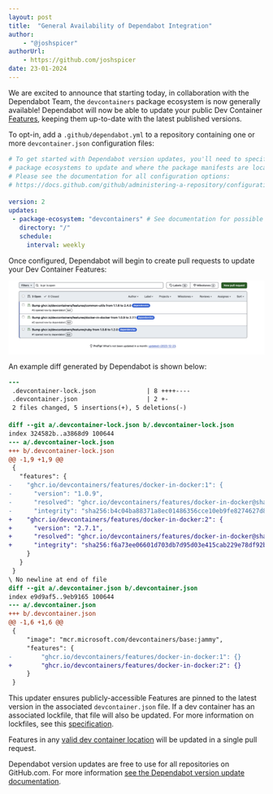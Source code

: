 ```yaml
---
layout: post
title:  "General Availability of Dependabot Integration"
author:
    - "@joshspicer"
authorUrl:
    - https://github.com/joshspicer
date: 23-01-2024
---
```


We are excited to announce that starting today, in collaboration with the Dependabot Team, the `devcontainers` package ecosystem is now generally available! 
 Dependabot will now be able to update your public Dev Container [Features](https://containers.dev/features), keeping them up-to-date with the latest published versions.

 To opt-in, add a `.github/dependabot.yml` to a repository containing one or more `devcontainer.json` configuration files:

 ```yaml
# To get started with Dependabot version updates, you'll need to specify which
# package ecosystems to update and where the package manifests are located.
# Please see the documentation for all configuration options:
# https://docs.github.com/github/administering-a-repository/configuration-options-for-dependency-updates

version: 2
updates:
  - package-ecosystem: "devcontainers" # See documentation for possible values
    directory: "/"
    schedule:
      interval: weekly
 ```

Once configured, Dependabot will begin to create pull requests to update your Dev Container Features:


<div style="display: flex; justify-content: center;">
    <img style="max-width: 100%; height: auto;" src="/assets/img/dependabot-pr.png" alt="Dependabot PR">
</div>

An example diff generated by Dependabot is shown below:

```diff
---
 .devcontainer-lock.json              | 8 ++++----
 .devcontainer.json                   | 2 +-
 2 files changed, 5 insertions(+), 5 deletions(-)

diff --git a/.devcontainer-lock.json b/.devcontainer-lock.json
index 324582b..a3868d9 100644
--- a/.devcontainer-lock.json
+++ b/.devcontainer-lock.json
@@ -1,9 +1,9 @@
 {
   "features": {
-    "ghcr.io/devcontainers/features/docker-in-docker:1": {
-      "version": "1.0.9",
-      "resolved": "ghcr.io/devcontainers/features/docker-in-docker@sha256:b4c04ba88371a8ec01486356cce10eb9fe8274627d8d170aaec87ed0d333080d",
-      "integrity": "sha256:b4c04ba88371a8ec01486356cce10eb9fe8274627d8d170aaec87ed0d333080d"
+    "ghcr.io/devcontainers/features/docker-in-docker:2": {
+      "version": "2.7.1",
+      "resolved": "ghcr.io/devcontainers/features/docker-in-docker@sha256:f6a73ee06601d703db7d95d03e415cab229e78df92bb5002e8559bcfc047fec6",
+      "integrity": "sha256:f6a73ee06601d703db7d95d03e415cab229e78df92bb5002e8559bcfc047fec6"
     }
   }
 }
\ No newline at end of file
diff --git a/.devcontainer.json b/.devcontainer.json
index e9d9af5..9eb9165 100644
--- a/.devcontainer.json
+++ b/.devcontainer.json
@@ -1,6 +1,6 @@
 {
     "image": "mcr.microsoft.com/devcontainers/base:jammy",
     "features": {
-        "ghcr.io/devcontainers/features/docker-in-docker:1": {}
+        "ghcr.io/devcontainers/features/docker-in-docker:2": {}
     }
 }
```

 This updater ensures publicly-accessible Features are pinned to the latest version in the associated `devcontainer.json` file.  If a dev container has an associated lockfile, that file will also be updated. For more information on lockfiles, see this [specification](https://github.com/devcontainers/spec/blob/main/docs/specs/devcontainer-lockfile.md).

Features in any [valid dev container location](https://containers.dev/implementors/spec/#devcontainerjson) will be updated in a single pull request.

Dependabot version updates are free to use for all repositories on GitHub.com.  For more information [see the Dependabot version update documentation](https://docs.github.com/en/code-security/dependabot/dependabot-version-updates/about-dependabot-version-updates#supported-repositories-and-ecosystem).
